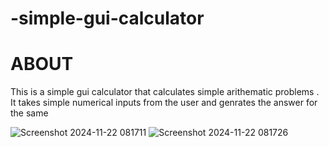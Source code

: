 # -simple-gui-calculator
# ABOUT
This is a simple gui calculator that calculates simple arithematic problems .
It takes simple numerical inputs from the user and genrates the answer for the same 


![Screenshot 2024-11-22 081711](https://github.com/user-attachments/assets/c011a9b9-6ffc-49e6-8d68-ef47cd3bb1a0)
![Screenshot 2024-11-22 081726](https://github.com/user-attachments/assets/cbbdae06-0e7a-45e7-aed0-e32f5f835af8)


